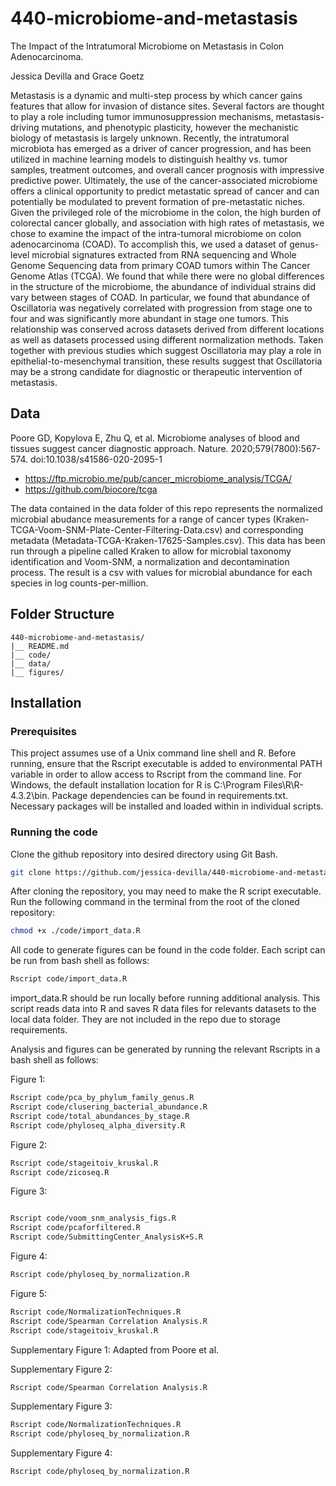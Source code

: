 # 440-microbiome-and-metastasis

The Impact of the Intratumoral Microbiome on Metastasis in Colon Adenocarcinoma.

Jessica Devilla and Grace Goetz

Metastasis is a dynamic and multi-step process by which cancer gains features that allow for invasion of distance sites. Several factors are thought to play a role including tumor immunosuppression mechanisms, metastasis-driving mutations, and phenotypic plasticity, however the mechanistic biology of metastasis is largely unknown. Recently, the intratumoral microbiota has emerged as a driver of cancer progression, and has been utilized in machine learning models to distinguish healthy vs. tumor samples, treatment outcomes, and overall cancer prognosis with impressive predictive power. Ultimately, the use of the cancer-associated microbiome offers a clinical opportunity to predict metastatic spread of cancer and can potentially be modulated to prevent formation of pre-metastatic niches. Given the privileged role of the microbiome in the colon, the high burden of colorectal cancer globally, and association with high rates of metastasis, we chose to examine the impact of the intra-tumoral microbiome on colon adenocarcinoma (COAD). To accomplish this, we used a dataset of genus-level microbial signatures extracted from RNA sequencing and Whole Genome Sequencing data from primary COAD tumors within The Cancer Genome Atlas (TCGA). We found that while there were no global differences in the structure of the microbiome, the abundance of individual strains did vary between stages of COAD. In particular, we found that abundance of Oscillatoria was negatively correlated with progression from stage one to four and was significantly more abundant in stage one tumors. This relationship was conserved across datasets derived from different locations as well as datasets processed using different normalization methods. Taken together with previous studies which suggest Oscillatoria may play a role in  epithelial-to-mesenchymal transition, these results suggest that Oscillatoria may be a strong candidate for diagnostic or therapeutic intervention of metastasis. 

## Data
Poore GD, Kopylova E, Zhu Q, et al. Microbiome analyses of blood and tissues suggest cancer diagnostic approach. Nature. 2020;579(7800):567-574. doi:10.1038/s41586-020-2095-1
- https://ftp.microbio.me/pub/cancer_microbiome_analysis/TCGA/ 
- https://github.com/biocore/tcga

The data contained in the data folder of this repo represents the normalized microbial abudance measurements for a range of cancer types (Kraken-TCGA-Voom-SNM-Plate-Center-Filtering-Data.csv) and corresponding metadata (Metadata-TCGA-Kraken-17625-Samples.csv). This data has been run through a pipeline called Kraken to allow for microbial taxonomy identification and Voom-SNM, a normalization and decontamination process. The result is a csv with values for microbial abundance for each species in log counts-per-million.


## Folder Structure

```
440-microbiome-and-metastasis/
|__ README.md							
|__ code/				
|__ data/						
|__ figures/
```
## Installation

### Prerequisites

This project assumes use of a Unix command line shell and R. Before running, ensure that the Rscript executable is added to environmental PATH variable in order to allow access to Rscript from the command line. For Windows, the default installation location for R is C:\Program Files\R\R-4.3.2\bin. Package dependencies can be found in requirements.txt. Necessary packages will be installed and loaded within in individual scripts.

### Running the code

Clone the github repository into desired directory using Git Bash. 

```bash
git clone https://github.com/jessica-devilla/440-microbiome-and-metastasis.git
```

After cloning the repository, you may need to make the R script executable. Run the following command in the terminal from the root of the cloned repository:
```bash
chmod +x ./code/import_data.R
```

All code to generate figures can be found in the code folder. Each script can be run from bash shell as follows:

```bash
Rscript code/import_data.R
```

import_data.R should be run locally before running additional analysis. This script reads data into R and saves R data files for relevants datasets to the local data folder. They are not included in the repo due to storage requirements.  

Analysis and figures can be generated by running the relevant Rscripts in a bash shell as follows:

Figure 1: 
```bash
Rscript code/pca_by_phylum_family_genus.R
Rscript code/clusering_bacterial_abundance.R
Rscript code/total_abundances_by_stage.R
Rscript code/phyloseq_alpha_diversity.R
```

Figure 2:
```bash
Rscript code/stageitoiv_kruskal.R
Rscript code/zicoseq.R
```

Figure 3:
```bash

Rscript code/voom_snm_analysis_figs.R
Rscript code/pcaforfiltered.R
Rscript code/SubmittingCenter_AnalysisK+S.R
```

Figure 4:
```bash
Rscript code/phyloseq_by_normalization.R
```

Figure 5:
```bash
Rscript code/NormalizationTechniques.R
Rscript code/Spearman Correlation Analysis.R
Rscript code/stageitoiv_kruskal.R

```
Supplementary Figure 1:
Adapted from Poore et al. 

Supplementary Figure 2:
```bash
Rscript code/Spearman Correlation Analysis.R
```

Supplementary Figure 3:
```bash
Rscript code/NormalizationTechniques.R
Rscript code/phyloseq_by_normalization.R
```

Supplementary Figure 4:
```bash
Rscript code/phyloseq_by_normalization.R
```
